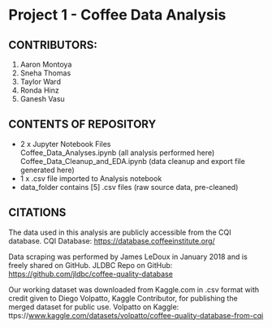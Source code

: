 #  **Project 1 - Coffee Data Analysis**
##  CONTRIBUTORS:
1. Aaron Montoya
2. Sneha Thomas
3. Taylor Ward
4. Ronda Hinz
5. Ganesh Vasu

##  CONTENTS OF REPOSITORY
* 2 x Jupyter Notebook Files  
  Coffee_Data_Analyses.ipynb  (all analysis performed here)  
  Coffee_Data_Cleanup_and_EDA.ipynb  (data cleanup and export file generated here)  
* 1 x .csv file imported to Analysis notebook
* data_folder contains [5] .csv files (raw source data, pre-cleaned)

## CITATIONS

The data used in this analysis are publicly accessible from the CQI database. 
CQI Database:  https://database.coffeeinstitute.org/

Data scraping was performed by James LeDoux in January 2018 and is freely shared on GitHub.
JLDBC Repo on GitHub:  https://github.com/jldbc/coffee-quality-database  

Our working dataset was downloaded from Kaggle.com in .csv format with credit given to Diego Volpatto, Kaggle Contributor, for publishing the merged dataset for public use. 
Volpatto on Kaggle: ttps://www.kaggle.com/datasets/volpatto/coffee-quality-database-from-cqi
